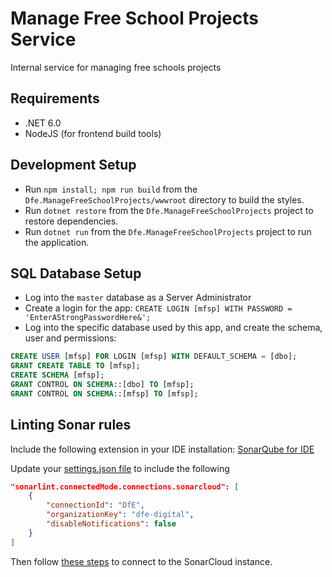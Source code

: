 # Manage Free School Projects Service
Internal service for managing free schools projects

## Requirements
- .NET 6.0
- NodeJS (for frontend build tools)

## Development Setup

- Run `npm install; npm run build` from the `Dfe.ManageFreeSchoolProjects/wwwroot` directory to build the styles.
- Run `dotnet restore` from the `Dfe.ManageFreeSchoolProjects` project to restore dependencies.
- Run `dotnet run` from the `Dfe.ManageFreeSchoolProjects` project to run the application.

## SQL Database Setup

- Log into the `master` database as a Server Administrator
- Create a login for the app: `CREATE LOGIN [mfsp] WITH PASSWORD = 'EnterAStrongPasswordHere&';`
- Log into the specific database used by this app, and create the schema, user and permissions:
```sql
CREATE USER [mfsp] FOR LOGIN [mfsp] WITH DEFAULT_SCHEMA = [dbo];
GRANT CREATE TABLE TO [mfsp];
CREATE SCHEMA [mfsp];
GRANT CONTROL ON SCHEMA::[dbo] TO [mfsp];
GRANT CONTROL ON SCHEMA::[mfsp] TO [mfsp];
```

## Linting Sonar rules

Include the following extension in your IDE installation: [SonarQube for IDE](https://marketplace.visualstudio.com/items?itemName=SonarSource.sonarlint-vscode)

Update your [settings.json file](https://code.visualstudio.com/docs/getstarted/settings#_settings-json-file) to include the following

```json
"sonarlint.connectedMode.connections.sonarcloud": [   
    {
        "connectionId": "DfE",
        "organizationKey": "dfe-digital",
        "disableNotifications": false
    }   
]
```

Then follow [these steps](https://youtu.be/m8sAdYCIWhY) to connect to the SonarCloud instance.
